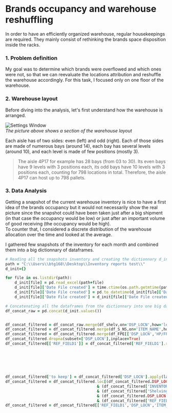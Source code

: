 # Brands occupancy and warehouse reshuffling 

In order to have an efficiently organized warehouse, regular housekeepings are required. They mainly consist of rethinking the brands space disposition inside the racks.

### 1. Problem definition
My goal was to determine which brands were overflowed and which ones were not, so that we can reevaluate the locations attribution and reshuffle the warehouse accordingly. For this task, I focused only on one floor of the warehouse. 

### 2. Warehouse layout 
Before diving into the analysis, let's first understand how the warehouse is arranged.

![Settings Window](https://github.com/BriceChivu/Data-Warehouse-visualization/blob/master/layout%20lvl4%20screenshot.png) <br/>
*The picture above shows a section of the warehouse layout*

Each aisle has of two sides: even (left) and odd (right). Each of those sides are made of numerous bays (around 14), each bay has several levels (around 10), and each level is made of few positions (mostly 3). <br/>
>The aisle 4P17 for example has 28 bays (from 03 to 30). Its even bays have 9 levels with 3 positions each, its odd bays have 10 levels with 3 positions each, counting for 798 locations in total. Therefore, the aisle 4P17 can host up to 798 pallets.

### 3. Data Analysis
Getting a snapshot of the current warehouse inventory is nice to have a first idea of the brands occupancy but it would not necessarily show the real picture since the snapshot could have been taken just after a big shipment (in that case the occupancy would be low) or just after an important volume of good receiving (the occupancy would be high). <br/>
To counter that, I considered a discrete distribution of the warehouse allocation over the time and looked at the average.

I gathered few snapshots of the inventory for each month and combined them into a big dictionnary of dataframes.

```ruby
# Reading all the snapshots inventory and creating the dictionnary d_init to store them
path = "C:\\Users\\btg168\\Desktop\\Inventory reports test\\"
d_init={}

for file in os.listdir(path):
    d_init[file] = pd.read_excel(path+file)
    d_init[file]['Date File created'] = time.ctime(os.path.getmtime(path+file))
    d_init[file]['Date File created'] = pd.to_datetime(d_init[file]['Date File created'])
    d_init[file]['Date File created'] = d_init[file]['Date File created'].dt.date
```
```ruby
# Concatenating all the dataframes from the dictionnary into one big dataframe called df_concat_raw
df_concat_raw = pd.concat(d_init.values())
```
```ruby

df_concat_filtered = df_concat_raw.merge(df_shelv,on='DSP_LOCN',how='left')
df_concat_filtered = df_concat_filtered.merge(df_S_NS,on='ITEM_NAME',how='left' )
df_concat_filtered = df_concat_filtered.merge(df_FPE[['DSP_LOCN','HP/FP']],on='DSP_LOCN',how='left' )
df_concat_filtered.dropna(subset=['DSP_LOCN'],inplace=True)
df_concat_filtered[['REF_FIELD1']] = df_concat_filtered['REF_FIELD1'].replace(to_replace=\
                                                                          ['HR','R. LAUREN','URBAN DECAY','KERASTASE',\
                                                                           'SKINCEUTICALS','Martin MARGIELA','VICHY',\
                                                                           'Atelier Cologne','VIKTOR ET ROLF',\
                                                                           'ROCHE POSAY','HOUSE 99',\
                                                                           'IMARQUES INTER-DEPARTMENT','CLARISONIC']\
                                                                          ,value = 'Mixed Brands')
df_concat_filtered['to keep'] = df_concat_filtered['DSP_LOCN'].apply(lambda x: False if len(x)-sum(c.isdigit() for c in x)>2 else True)
df_concat_filtered = df_concat_filtered.loc[(df_concat_filtered.DSP_LOCN.str[:2] != 'LT')\
                                        & (df_concat_filtered['INVENTORY_TYPE']=='U') & (df_concat_filtered['ZINDEX']==1)\
                                        & (df_concat_filtered['Shelving'].isna()) & (df_concat_filtered['to keep']== True)\
                                        & (df_concat_filtered.DSP_LOCN.str[:1] == '4')\
                                        & (df_concat_filtered['REF_FIELD1'] != "L'OREAL PARIS")]
df_concat_filtered = df_concat_filtered[['REF_FIELD1','DSP_LOCN','ITEM_NAME','SALE_GRP','Date File created','HP/FP']]
```
